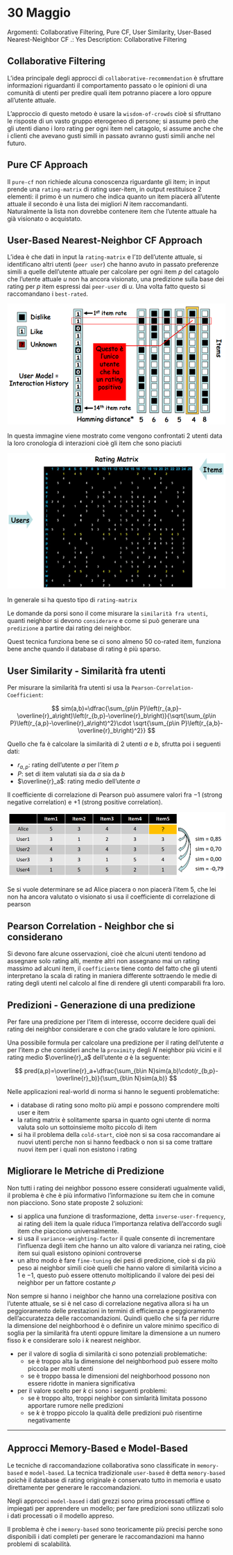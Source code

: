 # 30 Maggio

Argomenti: Collaborative Filtering, Pure CF, User Similarity, User-Based Nearest-Neighbor CF
.: Yes
Description: Collaborative Filtering

## Collaborative Filtering

L’idea principale degli approcci di `collaborative-recommendation` è sfruttare informazioni riguardanti il comportamento passato o le opinioni di una comunità di utenti per predire quali item potranno piacere a loro oppure all’utente attuale.

L’approccio di questo metodo è usare la `wisdom-of-crowds` cioè si sfruttano le risposte di un vasto gruppo eterogeneo di persone; si assume però che gli utenti diano i loro rating per ogni item nel catagolo, si assume anche che i clienti che avevano gusti simili in passato avranno gusti simili anche nel futuro.

## Pure CF Approach

Il `pure-cf` non richiede alcuna conoscenza riguardante gli item; in input prende una `rating-matrix` di rating user-item, in output restituisce 2 elementi: il primo è un numero che indica quanto un item piacerà all’utente attuale il secondo è una lista dei migliori $N$ item raccomandanti. Naturalmente la lista non dovrebbe contenere item che l’utente attuale ha già visionato o acquistato.

## User-Based Nearest-Neighbor CF Approach

L’idea è che dati in input la `rating-matrix` e l’`ID` dell’utente attuale, si identificano altri utenti (`peer user`) che hanno avuto in passato preferenze simili a quelle dell’utente attuale per calcolare per ogni item $p$ del catagolo che l’utente attuale $u$ non ha ancora visionato, una predizione sulla base dei rating per $p$ item espressi dai `peer-user` di $u$. Una volta fatto questo si raccomandano i `best-rated`.

![Screenshot from 2024-06-06 11-32-12.png](Screenshot_from_2024-06-06_11-32-12.png)

In questa immagine viene mostrato come vengono confrontati 2 utenti data la loro cronologia di interazioni cioè gli item che sono piaciuti

![Screenshot from 2024-06-06 12-03-45.png](Screenshot_from_2024-06-06_12-03-45.png)

In generale si ha questo tipo di `rating-matrix` 

Le domande da porsi sono il come misurare la `similarità fra utenti`, quanti neighbor si devono `considerare` e come si può generare una `predizione` a partire dai rating dei neighbor.

Quest tecnica funziona bene se ci sono almeno 50 co-rated item, funziona bene anche quando il database di rating è più sparso.

## User Similarity - Similarità fra utenti

Per misurare la similarità fra utenti si usa la `Pearson-Correlation-Coefficient`:

$$
sim(a,b)=\dfrac{\sum_{p\in P}\left(r_{a,p}-\overline{r}_a\right)\left(r_{b,p}-\overline{r}_b\right)}{\sqrt{\sum_{p\in P}\left(r_{a,p}-\overline{r}_a\right)^2}\cdot \sqrt{\sum_{p\in P}\left(r_{a,b}-\overline{r}_b\right)^2}}
$$

Quello che fa è calcolare la similarità di 2 utenti $a$ e $b$, sfrutta poi i seguenti dati:

- $r_{a,p}$: rating dell’utente $a$ per l’item $p$
- $P$: set di item valutati sia da $a$ sia da $b$
- $\overline{r}_a$: rating medio dell’utente $a$

Il coefficiente di correlazione di Pearson può assumere valori fra $-1$ (strong negative correlation) e $+1$ (strong positive correlation).

![Screenshot from 2024-06-06 12-12-00.png](Screenshot_from_2024-06-06_12-12-00.png)

Se si vuole determinare se ad Alice piacera o non piacerà l’item 5, che lei non ha ancora valutato o visionato si usa il coefficiente di correlazione di pearson

## Pearson Correlation - Neighbor che si considerano

Si devono fare alcune osservazioni, cioè che alcuni utenti tendono ad assegnare solo rating alti, mentre altri non assegnano mai un rating massimo ad alcuni item, il `coefficiente` tiene conto del fatto che gli utenti interpretano la scala di rating in maniera differente sottraendo le medie di rating degli utenti nel calcolo al fine di rendere gli utenti comparabili fra loro.

## Predizioni - Generazione di una predizione

Per fare una predizione per l’item di interesse, occorre decidere quali dei rating dei neighbor considerare e con che grado valutare le loro opinioni.

Una possibile formula per calcolare una predizione per il rating dell’utente $a$ per l’item $p$ che consideri anche la `proximity` degli $N$ neighbor più vicini e il rating medio $\overline{r}_a$ dell’utente $a$ è la seguente:

$$
pred(a,p)=\overline{r}_a+\dfrac{\sum_{b\in N}sim(a,b)\cdot(r_{b,p}-\overline{r}_b)}{\sum_{b\in N}sim(a,b)}
$$

Nelle applicazioni real-world di norma si hanno le seguenti problematiche:

- i database di rating sono molto più ampi e possono comprendere molti user e item
- la rating matrix è solitamente sparsa in quanto ogni utente di norma valuta solo un sottoinsieme molto piccolo di item
- si ha il problema della `cold-start`, cioè non si sa cosa raccomandare ai nuovi utenti perche non si hanno feedback o non si sa come trattare nuovi item per i quali non esistono i rating

## Migliorare le Metriche di Predizione

Non tutti i rating dei neighbor possono essere considerati ugualmente validi, il problema è che è più informativo l’informazione su item che in comune non piacciono. Sono state proposte 2 soluzioni:

- si applica una funzione di trasformazione, detta `inverse-user-frequency`, ai rating deli item la quale riduca l’importanza relativa dell’accordo sugli item che piacciono universalmente.
- si usa il `variance-weighting-factor` il quale consente di incrementare l’influenza degli item che hanno un alto valore di varianza nei rating, cioè item sui quali esistono opinioni controverse
- un altro modo è fare `fine-tuning` dei pesi di predizione, cioè si da più peso ai neighbor simili cioè quelli che hanno valore di similarità vicino a $1$ e $-1$, questo può essere ottenuto moltiplicando il valore dei pesi dei neighbor per un fattore costante $\rho$

Non sempre si hanno i neighbor che hanno una correlazione positiva con l’utente attuale, se si è nel caso di correlazione negativa allora si ha un peggioramento delle prestazioni in termini di efficienza e peggioramento dell’accuratezza delle raccomandazioni. Quindi quello che si fa per ridurre la dimensione del neighborhood è o definire un valore minimo specifico di soglia per la similarità fra utenti oppure limitare la dimensione a un numero fisso $k$ e considerare solo i $k$ nearest neighbor.

- per il valore di soglia di similarità ci sono potenziali problematiche:
    - se è troppo alta la dimensione del neighborhood può essere molto piccola per molti utenti
    - se è troppo bassa le dimensioni del neighborhood possono non essere ridotte in maniera significativa
- per il valore scelto per $k$ ci sono i seguenti problemi:
    - se è troppo alto, troppi neighbor con simlarità limitata possono apportare rumore nelle predizioni
    - se $k$ è troppo piccolo la qualità delle predizioni può risentirne negativamente

---

## Approcci Memory-Based e Model-Based

Le tecniche di raccomandazione collaborativa sono classificate in `memory-based` e `model-based`. La tecnica tradizionale `user-based` è detta `memory-based` poichè il database di rating originale è conservato tutto in memoria e usato direttamente per generare le raccomandazioni.

Negli approcci `model-based` i dati grezzi sono prima processati offline o impiegati per apprendere un modello; per fare predizioni sono utilizzati solo i dati processati o il modello appreso.

Il problema è che i `memory-based` sono teoricamente più precisi perche sono disponibili i dati completi per generare le raccomandazioni ma hanno problemi di scalabilità.
